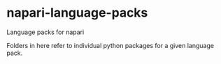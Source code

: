 # napari-language-packs

Language packs for napari

Folders in here refer to individual python packages for a given language pack.
